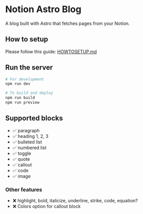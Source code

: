 # Notion Astro Blog

A blog built with Astro that fetches pages from your Notion.

## How to setup

Please follow this guide: [HOWTOSETUP.md](HOWTOSETUP.md)

## Run the server

```bash
# For development
npm run dev

# To build and deploy
npm run build
npm run preview
```

## Supported blocks

- ✅ paragraph
- ✅ heading 1, 2, 3
- ✅ bulleted list
- ✅ numbered list
- ✅ toggle
- ✅ quote
- ✅ callout
- ✅ code
- ✅ image

### Other features

- ❌ highlight, bold, italicize, underline, strike, code, equation?
- ❌ Colors option for callout block
